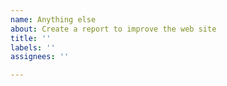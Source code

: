 ```yaml
---
name: Anything else
about: Create a report to improve the web site 
title: ''
labels: ''
assignees: ''

---
```



